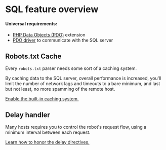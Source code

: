 # SQL feature overview

#### Universal requirements:
- [PHP Data Objects (PDO)](http://php.net/manual/en/book.pdo.php) extension
- [PDO driver](http://php.net/manual/en/pdo.drivers.php) to communicate with the SQL server

## Robots.txt Cache
Every `robots.txt` parser needs some sort of a caching system.

By caching data to the SQL server, overall performance is increased, you'll limit the number of network lags and timeouts to a bare minimum, and last but not least, no more spamming of the remote host.

[Enable the built-in caching system.](cache.md)

## Delay handler
Many hosts requires you to control the robot's request flow, using a minimum interval between each request.

[Learn how to honor the delay directives.](delay.md)
